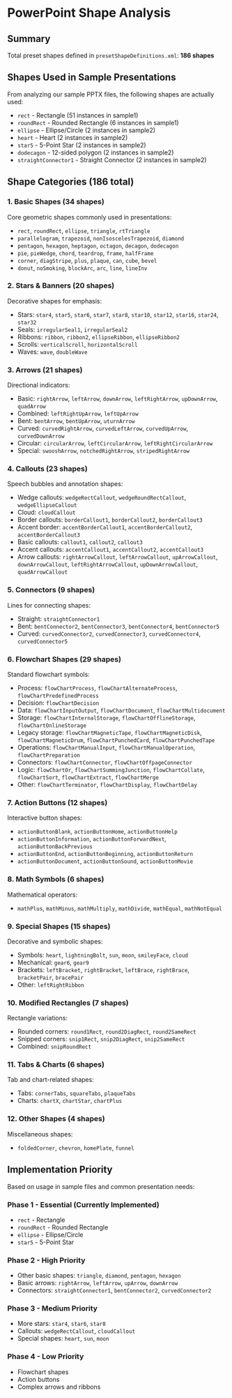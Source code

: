 # PowerPoint Shape Analysis

## Summary

Total preset shapes defined in `presetShapeDefinitions.xml`: **186 shapes**

## Shapes Used in Sample Presentations

From analyzing our sample PPTX files, the following shapes are actually used:
- `rect` - Rectangle (51 instances in sample1)
- `roundRect` - Rounded Rectangle (6 instances in sample1)
- `ellipse` - Ellipse/Circle (2 instances in sample2)
- `heart` - Heart (2 instances in sample2)
- `star5` - 5-Point Star (2 instances in sample2)
- `dodecagon` - 12-sided polygon (2 instances in sample2)
- `straightConnector1` - Straight Connector (2 instances in sample2)

## Shape Categories (186 total)

### 1. Basic Shapes (34 shapes)
Core geometric shapes commonly used in presentations:
- `rect`, `roundRect`, `ellipse`, `triangle`, `rtTriangle`
- `parallelogram`, `trapezoid`, `nonIsoscelesTrapezoid`, `diamond`
- `pentagon`, `hexagon`, `heptagon`, `octagon`, `decagon`, `dodecagon`
- `pie`, `pieWedge`, `chord`, `teardrop`, `frame`, `halfFrame`
- `corner`, `diagStripe`, `plus`, `plaque`, `can`, `cube`, `bevel`
- `donut`, `noSmoking`, `blockArc`, `arc`, `line`, `lineInv`

### 2. Stars & Banners (20 shapes)
Decorative shapes for emphasis:
- Stars: `star4`, `star5`, `star6`, `star7`, `star8`, `star10`, `star12`, `star16`, `star24`, `star32`
- Seals: `irregularSeal1`, `irregularSeal2`
- Ribbons: `ribbon`, `ribbon2`, `ellipseRibbon`, `ellipseRibbon2`
- Scrolls: `verticalScroll`, `horizontalScroll`
- Waves: `wave`, `doubleWave`

### 3. Arrows (21 shapes)
Directional indicators:
- Basic: `rightArrow`, `leftArrow`, `downArrow`, `leftRightArrow`, `upDownArrow`, `quadArrow`
- Combined: `leftRightUpArrow`, `leftUpArrow`
- Bent: `bentArrow`, `bentUpArrow`, `uturnArrow`
- Curved: `curvedRightArrow`, `curvedLeftArrow`, `curvedUpArrow`, `curvedDownArrow`
- Circular: `circularArrow`, `leftCircularArrow`, `leftRightCircularArrow`
- Special: `swooshArrow`, `notchedRightArrow`, `stripedRightArrow`

### 4. Callouts (23 shapes)
Speech bubbles and annotation shapes:
- Wedge callouts: `wedgeRectCallout`, `wedgeRoundRectCallout`, `wedgeEllipseCallout`
- Cloud: `cloudCallout`
- Border callouts: `borderCallout1`, `borderCallout2`, `borderCallout3`
- Accent border: `accentBorderCallout1`, `accentBorderCallout2`, `accentBorderCallout3`
- Basic callouts: `callout1`, `callout2`, `callout3`
- Accent callouts: `accentCallout1`, `accentCallout2`, `accentCallout3`
- Arrow callouts: `rightArrowCallout`, `leftArrowCallout`, `upArrowCallout`, `downArrowCallout`, `leftRightArrowCallout`, `upDownArrowCallout`, `quadArrowCallout`

### 5. Connectors (9 shapes)
Lines for connecting shapes:
- Straight: `straightConnector1`
- Bent: `bentConnector2`, `bentConnector3`, `bentConnector4`, `bentConnector5`
- Curved: `curvedConnector2`, `curvedConnector3`, `curvedConnector4`, `curvedConnector5`

### 6. Flowchart Shapes (29 shapes)
Standard flowchart symbols:
- Process: `flowChartProcess`, `flowChartAlternateProcess`, `flowChartPredefinedProcess`
- Decision: `flowChartDecision`
- Data: `flowChartInputOutput`, `flowChartDocument`, `flowChartMultidocument`
- Storage: `flowChartInternalStorage`, `flowChartOfflineStorage`, `flowChartOnlineStorage`
- Legacy storage: `flowChartMagneticTape`, `flowChartMagneticDisk`, `flowChartMagneticDrum`, `flowChartPunchedCard`, `flowChartPunchedTape`
- Operations: `flowChartManualInput`, `flowChartManualOperation`, `flowChartPreparation`
- Connectors: `flowChartConnector`, `flowChartOffpageConnector`
- Logic: `flowChartOr`, `flowChartSummingJunction`, `flowChartCollate`, `flowChartSort`, `flowChartExtract`, `flowChartMerge`
- Other: `flowChartTerminator`, `flowChartDisplay`, `flowChartDelay`

### 7. Action Buttons (12 shapes)
Interactive button shapes:
- `actionButtonBlank`, `actionButtonHome`, `actionButtonHelp`
- `actionButtonInformation`, `actionButtonForwardNext`, `actionButtonBackPrevious`
- `actionButtonEnd`, `actionButtonBeginning`, `actionButtonReturn`
- `actionButtonDocument`, `actionButtonSound`, `actionButtonMovie`

### 8. Math Symbols (6 shapes)
Mathematical operators:
- `mathPlus`, `mathMinus`, `mathMultiply`, `mathDivide`, `mathEqual`, `mathNotEqual`

### 9. Special Shapes (15 shapes)
Decorative and symbolic shapes:
- Symbols: `heart`, `lightningBolt`, `sun`, `moon`, `smileyFace`, `cloud`
- Mechanical: `gear6`, `gear9`
- Brackets: `leftBracket`, `rightBracket`, `leftBrace`, `rightBrace`, `bracketPair`, `bracePair`
- Other: `leftRightRibbon`

### 10. Modified Rectangles (7 shapes)
Rectangle variations:
- Rounded corners: `round1Rect`, `round2DiagRect`, `round2SameRect`
- Snipped corners: `snip1Rect`, `snip2DiagRect`, `snip2SameRect`
- Combined: `snipRoundRect`

### 11. Tabs & Charts (6 shapes)
Tab and chart-related shapes:
- Tabs: `cornerTabs`, `squareTabs`, `plaqueTabs`
- Charts: `chartX`, `chartStar`, `chartPlus`

### 12. Other Shapes (4 shapes)
Miscellaneous shapes:
- `foldedCorner`, `chevron`, `homePlate`, `funnel`

## Implementation Priority

Based on usage in sample files and common presentation needs:

### Phase 1 - Essential (Currently Implemented)
- `rect` - Rectangle
- `roundRect` - Rounded Rectangle
- `ellipse` - Ellipse/Circle
- `star5` - 5-Point Star

### Phase 2 - High Priority
- Other basic shapes: `triangle`, `diamond`, `pentagon`, `hexagon`
- Basic arrows: `rightArrow`, `leftArrow`, `upArrow`, `downArrow`
- Connectors: `straightConnector1`, `bentConnector2`, `curvedConnector2`

### Phase 3 - Medium Priority
- More stars: `star4`, `star6`, `star8`
- Callouts: `wedgeRectCallout`, `cloudCallout`
- Special shapes: `heart`, `sun`, `moon`

### Phase 4 - Low Priority
- Flowchart shapes
- Action buttons
- Complex arrows and ribbons